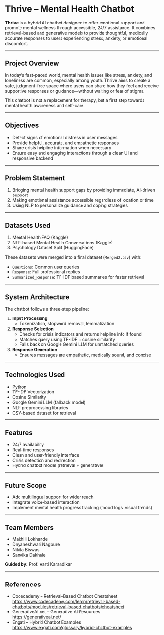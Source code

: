 # Thrive – Mental Health Chatbot 
     
**Thrive** is a hybrid AI chatbot designed to offer emotional support and promote mental wellness through accessible, 24/7 assistance. It combines retrieval-based and generative models to provide thoughtful, medically accurate responses to users experiencing stress, anxiety, or emotional discomfort.

---

## Project Overview 

In today’s fast-paced world, mental health issues like stress, anxiety, and loneliness are common, especially among youth. Thrive aims to create a safe, judgment-free space where users can share how they feel and receive supportive responses or guidance—without waiting or fear of stigma.

This chatbot is not a replacement for therapy, but a first step towards mental health awareness and self-care.

---

## Objectives

- Detect signs of emotional distress in user messages  
- Provide helpful, accurate, and empathetic responses  
- Share crisis helpline information when necessary  
- Ensure easy and engaging interactions through a clean UI and responsive backend

---

## Problem Statement

1. Bridging mental health support gaps by providing immediate, AI-driven support  
2. Making emotional assistance accessible regardless of location or time  
3. Using NLP to personalize guidance and coping strategies

---

## Datasets Used

1. Mental Health FAQ (Kaggle)  
2. NLP-based Mental Health Conversations (Kaggle)  
3. Psychology Dataset Split (HuggingFace)

These datasets were merged into a final dataset (`Merged2.csv`) with:
- `Questions`: Common user queries  
- `Response`: Full professional replies  
- `Summarized_Response`: TF-IDF based summaries for faster retrieval

---

## System Architecture

The chatbot follows a three-step pipeline:

1. **Input Processing**  
   - Tokenization, stopword removal, lemmatization  
2. **Response Selection**  
   - Checks for crisis indicators and returns helpline info if found  
   - Matches query using TF-IDF + cosine similarity  
   - Falls back on Google Gemini LLM for unmatched queries  
3. **Response Generation**  
   - Ensures messages are empathetic, medically sound, and concise

---

## Technologies Used

- Python  
- TF-IDF Vectorization  
- Cosine Similarity  
- Google Gemini LLM (fallback model)  
- NLP preprocessing libraries  
- CSV-based dataset for retrieval

---

## Features

- 24/7 availability  
- Real-time responses  
- Clean and user-friendly interface  
- Crisis detection and redirection  
- Hybrid chatbot model (retrieval + generative)

---

## Future Scope

- Add multilingual support for wider reach  
- Integrate voice-based interaction  
- Implement mental health progress tracking (mood logs, visual trends)

---

## Team Members

- Maithili Lokhande  
- Dnyaneshwari Nagpure  
- Nikita Biswas  
- Sanvika Dakhale  

**Guided by:** Prof. Aarti Karandikar

---

## References

- Codecademy – Retrieval-Based Chatbot Cheatsheet  
  https://www.codecademy.com/learn/retrieval-based-chatbots/modules/retrieval-based-chatbots/cheatsheet  
- GenerativeAI.net – Generative AI Resources  
  https://generativeai.net/  
- Engati – Hybrid Chatbot Examples  
  https://www.engati.com/glossary/hybrid-chatbot-examples  
